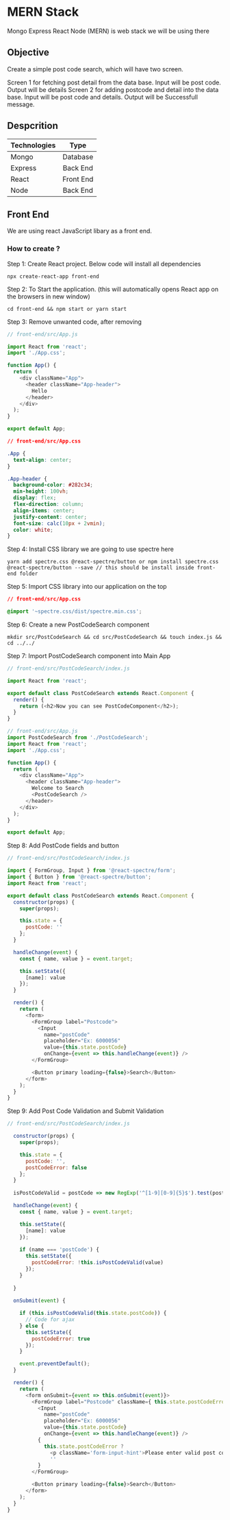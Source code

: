 # MERN Stack 

Mongo Express React Node (MERN) is web stack we will be using there

## Objective 

Create a simple post code search, which will have two screen.

Screen 1 for fetching post detail from the data base. Input will be post code. Output will be details
Screen 2 for adding postcode and detail into the data base. Input will be post code and details. Output will be Successfull message.

## Despcrition 

| Technologies  | Type          |
| ------------- |:-------------:|
| Mongo         | Database      |
| Express       | Back End      |
| React         | Front End     |
| Node          | Back End      |

## Front End 

We are using react JavaScript libary as a front end.


### How to create ?

Step 1: Create React project. Below code will install all dependencies
```
npx create-react-app front-end
```
Step 2: To Start the application. (this will automatically opens React app on the browsers in new window) 
```
cd front-end && npm start or yarn start
```
Step 3: Remove unwanted code, after removing  
```js
// front-end/src/App.js

import React from 'react';
import './App.css';

function App() {
  return (
    <div className="App">
      <header className="App-header">
        Hello
      </header>
    </div>
  );
}

export default App;

```

```css
// front-end/src/App.css

.App {
  text-align: center;
}

.App-header {
  background-color: #282c34;
  min-height: 100vh;
  display: flex;
  flex-direction: column;
  align-items: center;
  justify-content: center;
  font-size: calc(10px + 2vmin);
  color: white;
}
```
Step 4: Install CSS library we are going to use spectre here 
```
yarn add spectre.css @react-spectre/button or npm install spectre.css @react-spectre/button --save // this should be install inside front-end folder
```
Step 5: Import CSS library into our application on the top 
```css
// front-end/src/App.css

@import '~spectre.css/dist/spectre.min.css';

```
Step 6: Create a new PostCodeSearch component

```
mkdir src/PostCodeSearch && cd src/PostCodeSearch && touch index.js && cd ../../
```
Step 7: Import PostCodeSearch component into Main App

```js
// front-end/src/PostCodeSearch/index.js

import React from 'react';

export default class PostCodeSearch extends React.Component {
  render() {
    return (<h2>Now you can see PostCodeComponent</h2>);
  }
}

// front-end/src/App.js
import PostCodeSearch from './PostCodeSearch';
import React from 'react';
import './App.css';

function App() {
  return (
    <div className="App">
      <header className="App-header">
        Welcome to Search
        <PostCodeSearch />
      </header>
    </div>
  );
}

export default App;
```
Step 8: Add PostCode fields and button 

```js
// front-end/src/PostCodeSearch/index.js

import { FormGroup, Input } from '@react-spectre/form';
import { Button } from '@react-spectre/button';
import React from 'react';

export default class PostCodeSearch extends React.Component {
  constructor(props) {
    super(props);

    this.state = {
      postCode: ''
    };
  }

  handleChange(event) {
    const { name, value } = event.target;

    this.setState({
      [name]: value
    });
  }

  render() {
    return (
      <form>
        <FormGroup label="Postcode">
          <Input 
            name="postCode"
            placeholder="Ex: 6000056" 
            value={this.state.postCode} 
            onChange={event => this.handleChange(event)} />
        </FormGroup>

        <Button primary loading={false}>Search</Button>
      </form>
    );
  }
}
```
Step 9: Add Post Code Validation and Submit Validation 

```js
// front-end/src/PostCodeSearch/index.js

  constructor(props) {
    super(props);

    this.state = {
      postCode: '',
      postCodeError: false
    };
  }
  
  isPostCodeValid = postCode => new RegExp('^[1-9][0-9]{5}$').test(postCode);

  handleChange(event) {
    const { name, value } = event.target;

    this.setState({
      [name]: value
    });
    
    if (name === 'postCode') {
      this.setState({ 
        postCodeError: !this.isPostCodeValid(value)
      });
    }
    
  }
  
  onSubmit(event) {

    if (this.isPostCodeValid(this.state.postCode)) {
      // Code for ajax
    } else {
      this.setState({ 
        postCodeError: true
      });
    }

    event.preventDefault();
  }

  render() {
    return (
      <form onSubmit={event => this.onSubmit(event)}>
        <FormGroup label="Postcode" className={ this.state.postCodeError ? 'has-error' : '' }>
          <Input 
            name="postCode"
            placeholder="Ex: 6000056" 
            value={this.state.postCode} 
            onChange={event => this.handleChange(event)} />
          { 
            this.state.postCodeError ? 
              <p className='form-input-hint'>Please enter valid post code</p> : 
              '' 
          }
        </FormGroup>

        <Button primary loading={false}>Search</Button>
      </form>
    );
  }
}
```





